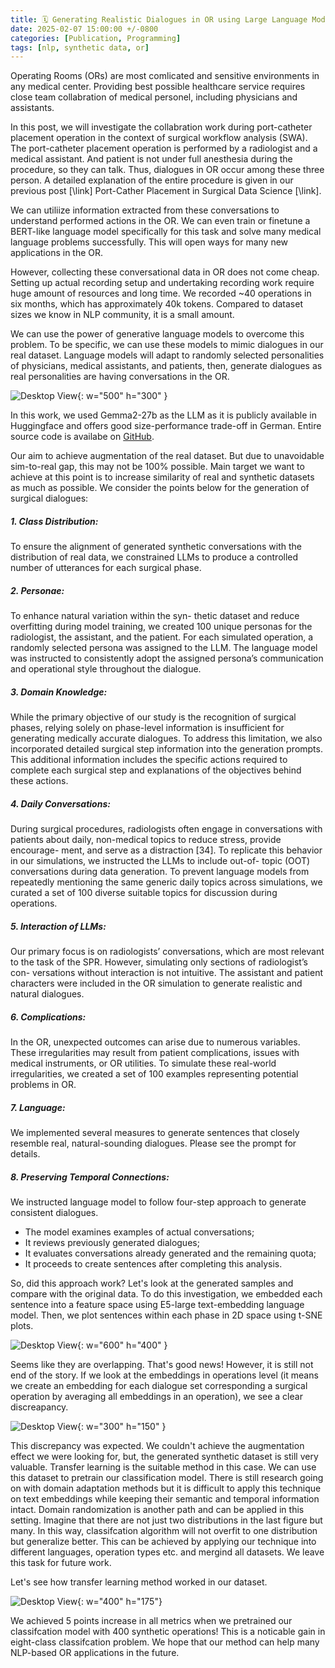 ```yaml
---
title: 🗓️ Generating Realistic Dialogues in OR using Large Language Models 
date: 2025-02-07 15:00:00 +/-0800
categories: [Publication, Programming]
tags: [nlp, synthetic data, or]
---
```


Operating Rooms (ORs) are most comlicated and sensitive environments in any medical center. Providing best possible healthcare service requires close team collabration of medical personel, including physicians and assistants.

In this post, we will investigate the collabration work during port-catheter placement operation in the context of surgical workflow analysis (SWA). The port-catheter placement operation is performed by a radiologist and a medical assistant. And patient is not under full anesthesia during the procedure, so they can talk. Thus, dialogues in OR occur among these three person. A detailed explanation of the entire procedure is given in our previous post [\link] Port-Cather Placement in Surgical Data Science [\link].

We can utiliize information extracted from these conversations to understand performed actions in the OR. We can even train or finetune a BERT-like language model specifically for this task and solve many medical language problems successfully. This will open ways for many new applications in the OR.

However, collecting these conversational data in OR does not come cheap. Setting up actual recording setup and undertaking recording work require huge amount of resources and long time. We recorded ~40 operations in six months, which has approximately 40k tokens. Compared to dataset sizes we know in NLP community, it is a small amount.

We can use the power of generative language models to overcome this problem. To be specific, we can use these models to mimic dialogues in our real dataset. Language models will adapt to randomly selected personalities of physicians, medical assistants, and patients, then, generate dialogues as real personalities are having conversations in the OR.

![Desktop View](/assets/img/syn1.png){: w="500" h="300" }

In this work, we used Gemma2-27b as the LLM as it is publicly available in Huggingface and offers good size-performance trade-off in German. Entire source code is availabe on [GitHub](https://github.com/kubicndmr/TextualSPR).

Our aim to achieve augmentation of the real dataset. But due to unavoidable sim-to-real gap, this may not be 100% possible. Main target we want to achieve at this point is to increase similarity of real and synthetic datasets as much as possible. We consider the points below for the generation of surgical dialogues:

##### 1. Class Distribution: 

To ensure the alignment of generated synthetic conversations with the distribution of real data, we constrained LLMs to produce a controlled number of utterances for each surgical phase.

##### 2. Personae:

To enhance natural variation within the syn- thetic dataset and reduce overfitting during model training, we created 100 unique personas for the radiologist, the assistant, and the patient. For each simulated operation, a randomly selected persona was assigned to the LLM. The language model was instructed to consistently adopt the assigned persona’s communication and operational style throughout the dialogue.

##### 3. Domain Knowledge:

While the primary objective of our study is the recognition of surgical phases, relying solely on phase-level information is insufficient for generating medically accurate dialogues. To address this limitation, we also incorporated detailed surgical step information into the generation prompts. This additional information includes the specific actions required to complete each surgical step and explanations of the objectives behind these actions.

##### 4. Daily Conversations:

During surgical procedures, radiologists often engage in conversations with patients about daily, non-medical topics to reduce stress, provide encourage- ment, and serve as a distraction [34]. To replicate this behavior in our simulations, we instructed the LLMs to include out-of- topic (OOT) conversations during data generation. To prevent language models from repeatedly mentioning the same generic daily topics across simulations, we curated a set of 100 diverse suitable topics for discussion during operations.

##### 5. Interaction of LLMs:

Our primary focus is on radiologists’ conversations, which are most relevant to the task of the SPR. However, simulating only sections of radiologist’s con- versations without interaction is not intuitive. The assistant and patient characters were included in the OR simulation to generate realistic and natural dialogues.

##### 6. Complications:

In the OR, unexpected outcomes can arise due to numerous variables. These irregularities may result from patient complications, issues with medical instruments, or OR utilities. To simulate these real-world irregularities, we created a set of 100 examples representing potential problems in OR.

##### 7. Language:

We implemented several measures to generate sentences that closely resemble real, natural-sounding dialogues. Please see the prompt for details.

##### 8. Preserving Temporal Connections:

We instructed language model to follow four-step approach to generate consistent dialogues. 

- The model examines examples of actual conversations; 
- It reviews previously generated dialogues; 
- It evaluates conversations already generated and the remaining quota; 
- It proceeds to create sentences after completing this analysis.

So, did this approach work? Let's look at the generated samples and compare with the original data. To do this investigation, we embedded each sentence into a feature space using E5-large text-embedding language model. Then, we plot sentences within each phase in 2D space using t-SNE plots.

![Desktop View](/assets/img/syn2.jpg){: w="600" h="400" }

Seems like they are overlapping. That's good news! However, it is still not end of the story. If we look at the embeddings in operations level (it means we create an embedding for each dialogue set corresponding a surgical operation by averaging all embeddings in an operation), we see a clear discreapancy. 

![Desktop View](/assets/img/syn3.png){: w="300" h="150" }

This discrepancy was expected. We couldn't achieve the augmentation effect we were looking for, but, the generated synthetic dataset is still very valuable. Transfer learning is the suitable method in this case. We can use this dataset to pretrain our classification model. There is still research going on with domain adaptation methods but it is difficult to apply this technique on text embeddings while keeping their semantic and temporal information intact. Domain randomization is another path and can be applied in this setting. Imagine that there are not just two distributions in the last figure but many. In this way, classifcation algorithm will not overfit to one distribution but generalize better. This can be achieved by applying our technique into different languages, operation types etc. and mergind all datasets. We leave this task for future work.

Let's see how transfer learning method worked in our dataset.

![Desktop View](/assets/img/syn4.png){: w="400" h="175"}

We achieved 5 points increase in all metrics when we pretrained our classifcation model with 400 synthetic operations! This is a noticable gain in eight-class classifcation problem. We hope that our method can help many NLP-based OR applications in the future.